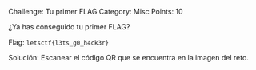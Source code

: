 Challenge: Tu primer FLAG
Category: Misc
Points: 10

¿Ya has conseguido tu primer FLAG?

Flag: `letsctf{l3ts_g0_h4ck3r}`

Solución: Escanear el código QR que se encuentra en la imagen del reto.

